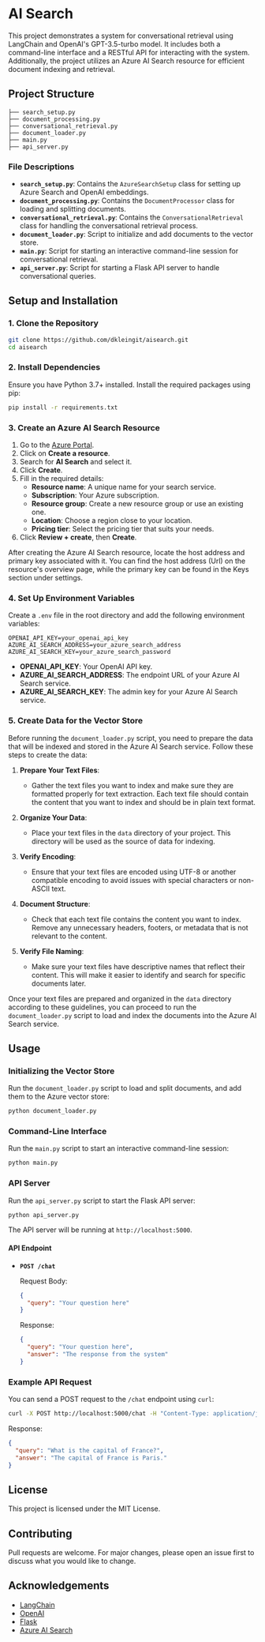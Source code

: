 # AI Search

This project demonstrates a system for conversational retrieval using LangChain and OpenAI's GPT-3.5-turbo model. It includes both a command-line interface and a RESTful API for interacting with the system. Additionally, the project utilizes an Azure AI Search resource for efficient document indexing and retrieval.

## Project Structure

```my_project/
├── search_setup.py
├── document_processing.py
├── conversational_retrieval.py
├── document_loader.py
├── main.py
├── api_server.py
```

### File Descriptions

- **`search_setup.py`**: Contains the `AzureSearchSetup` class for setting up Azure Search and OpenAI embeddings.
- **`document_processing.py`**: Contains the `DocumentProcessor` class for loading and splitting documents.
- **`conversational_retrieval.py`**: Contains the `ConversationalRetrieval` class for handling the conversational retrieval process.
- **`document_loader.py`**: Script to initialize and add documents to the vector store.
- **`main.py`**: Script for starting an interactive command-line session for conversational retrieval.
- **`api_server.py`**: Script for starting a Flask API server to handle conversational queries.

## Setup and Installation

### 1. Clone the Repository

```sh
git clone https://github.com/dkleingit/aisearch.git
cd aisearch
```

### 2. Install Dependencies

Ensure you have Python 3.7+ installed. Install the required packages using pip:

```sh
pip install -r requirements.txt
```

### 3. Create an Azure AI Search Resource

1. Go to the [Azure Portal](https://portal.azure.com/).
2. Click on **Create a resource**.
3. Search for **AI Search** and select it.
4. Click **Create**.
5. Fill in the required details:
    - **Resource name**: A unique name for your search service.
    - **Subscription**: Your Azure subscription.
    - **Resource group**: Create a new resource group or use an existing one.
    - **Location**: Choose a region close to your location.
    - **Pricing tier**: Select the pricing tier that suits your needs.
6. Click **Review + create**, then **Create**.

After creating the Azure AI Search resource, locate the host address and primary key associated with it. You can find the host address (Url) on the resource's overview page, while the primary key can be found in the Keys section under settings.

### 4. Set Up Environment Variables

Create a `.env` file in the root directory and add the following environment variables:

```
OPENAI_API_KEY=your_openai_api_key
AZURE_AI_SEARCH_ADDRESS=your_azure_search_address
AZURE_AI_SEARCH_KEY=your_azure_search_password
```

- **OPENAI_API_KEY**: Your OpenAI API key.
- **AZURE_AI_SEARCH_ADDRESS**: The endpoint URL of your Azure AI Search service.
- **AZURE_AI_SEARCH_KEY**: The admin key for your Azure AI Search service.

### 5. Create Data for the Vector Store

Before running the `document_loader.py` script, you need to prepare the data that will be indexed and stored in the Azure AI Search service. Follow these steps to create the data:

1. **Prepare Your Text Files**:
   - Gather the text files you want to index and make sure they are formatted properly for text extraction. Each text file should contain the content that you want to index and should be in plain text format.

2. **Organize Your Data**:
   - Place your text files in the `data` directory of your project. This directory will be used as the source of data for indexing.

3. **Verify Encoding**:
   - Ensure that your text files are encoded using UTF-8 or another compatible encoding to avoid issues with special characters or non-ASCII text.

4. **Document Structure**:
   - Check that each text file contains the content you want to index. Remove any unnecessary headers, footers, or metadata that is not relevant to the content.

5. **Verify File Naming**:
   - Make sure your text files have descriptive names that reflect their content. This will make it easier to identify and search for specific documents later.

Once your text files are prepared and organized in the `data` directory according to these guidelines, you can proceed to run the `document_loader.py` script to load and index the documents into the Azure AI Search service.

## Usage

### Initializing the Vector Store

Run the `document_loader.py` script to load and split documents, and add them to the Azure vector store:

```sh
python document_loader.py
```

### Command-Line Interface

Run the `main.py` script to start an interactive command-line session:

```sh
python main.py
```

### API Server

Run the `api_server.py` script to start the Flask API server:

```sh
python api_server.py
```

The API server will be running at `http://localhost:5000`.

#### API Endpoint

- **`POST /chat`**

  Request Body:

  ```json
  {
    "query": "Your question here"
  }
  ```

  Response:

  ```json
  {
    "query": "Your question here",
    "answer": "The response from the system"
  }
  ```

### Example API Request

You can send a POST request to the `/chat` endpoint using `curl`:

```sh
curl -X POST http://localhost:5000/chat -H "Content-Type: application/json" -d '{"query": "What is the capital of France?"}'
```

Response:

```json
{
  "query": "What is the capital of France?",
  "answer": "The capital of France is Paris."
}
```

## License

This project is licensed under the MIT License.

## Contributing

Pull requests are welcome. For major changes, please open an issue first to discuss what you would like to change.

## Acknowledgements

- [LangChain](https://github.com/langchain-ai/langchain)
- [OpenAI](https://www.openai.com/)
- [Flask](https://flask.palletsprojects.com/)
- [Azure AI Search](https://azure.microsoft.com/en-us/services/search/)
```
